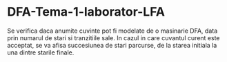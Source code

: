 # DFA-Tema-1-laborator-LFA
Se verifica daca anumite cuvinte pot fi modelate de o masinarie DFA, data prin numarul de stari si tranzitiile sale.
In cazul in care cuvantul curent este acceptat, se va afisa succesiunea de stari parcurse, de la starea initiala la una dintre starile finale.
